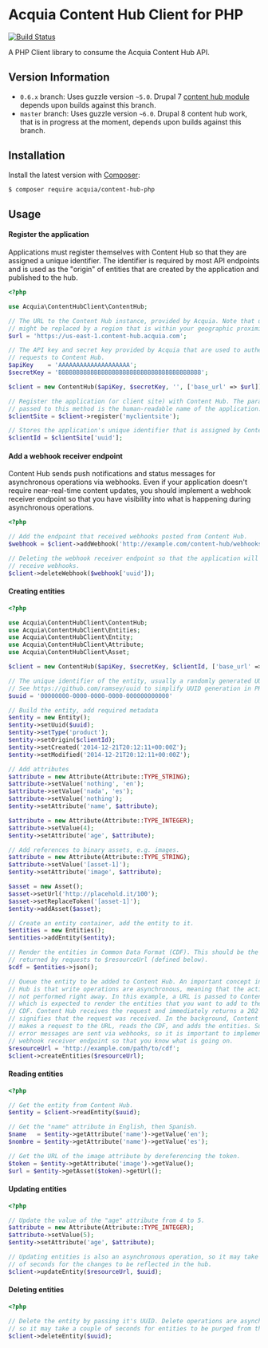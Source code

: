 # Acquia Content Hub Client for PHP

[![Build Status](https://travis-ci.org/acquia/content-hub-php.svg)](https://travis-ci.org/acquia/content-hub-php)

A PHP Client library to consume the Acquia Content Hub API.

## Version Information

* `0.6.x` branch: Uses guzzle version `~5.0`. Drupal 7 [content hub module](https://docs.acquia.com/content-hub) depends upon builds against this branch.
* `master` branch: Uses guzzle version `~6.0`. Drupal 8 content hub work, that is in progress at the moment, depends upon builds against this branch.

## Installation

Install the latest version with [Composer](https://getcomposer.org/):

```bash
$ composer require acquia/content-hub-php
```

## Usage

#### Register the application

Applications must register themselves with Content Hub so that they are assigned
a unique identifier. The identifier is required by most API endpoints and is
used as the "origin" of entities that are created by the application and
published to the hub.

```php
<?php

use Acquia\ContentHubClient\ContentHub;

// The URL to the Content Hub instance, provided by Acquia. Note that us-east-1
// might be replaced by a region that is within your geographic proximity.
$url = 'https://us-east-1.content-hub.acquia.com';

// The API key and secret key provided by Acquia that are used to authenticate
// requests to Content Hub.
$apiKey    = 'AAAAAAAAAAAAAAAAAAAA';
$secretKey = 'BBBBBBBBBBBBBBBBBBBBBBBBBBBBBBBBBBBBBBBB';

$client = new ContentHub($apiKey, $secretKey, '', ['base_url' => $url]);

// Register the application (or client site) with Content Hub. The parameter
// passed to this method is the human-readable name of the application.
$clientSite = $client->register('myclientsite');

// Stores the application's unique identifier that is assigned by Content Hub.
$clientId = $clientSite['uuid'];

```

#### Add a webhook receiver endpoint

Content Hub sends push notifications and status messages for asynchronous
operations via webhooks. Even if your application doesn't require near-real-time
content updates, you should implement a webhook receiver endpoint so that you
have visibility into what is happening during asynchronous operations.

```php
<?php

// Add the endpoint that received webhooks posted from Content Hub.
$webhook = $client->addWebhook('http://example.com/content-hub/webhooks');

// Deleting the webhook receiver endpoint so that the application will no longer
// receive webhooks.
$client->deleteWebhook($webhook['uuid']);

```

#### Creating entities

```php
<?php

use Acquia\ContentHubClient\ContentHub;
use Acquia\ContentHubClient\Entities;
use Acquia\ContentHubClient\Entity;
use Acquia\ContentHubClient\Attribute;
use Acquia\ContentHubClient\Asset;

$client = new ContentHub($apiKey, $secretKey, $clientId, ['base_url' => $url]);

// The unique identifier of the entity, usually a randomly generated UUID.
// See https://github.com/ramsey/uuid to simplify UUID generation in PHP.
$uuid = '00000000-0000-0000-0000-000000000000'

// Build the entity, add required metadata
$entity = new Entity();
$entity->setUuid($uuid);
$entity->setType('product');
$entity->setOrigin($clientId);
$entity->setCreated('2014-12-21T20:12:11+00:00Z');
$entity->setModified('2014-12-21T20:12:11+00:00Z');

// Add attributes
$attribute = new Attribute(Attribute::TYPE_STRING);
$attribute->setValue('nothing', 'en');
$attribute->setValue('nada', 'es');
$attribute->setValue('nothing');
$entity->setAttribute('name', $attribute);

$attribute = new Attribute(Attribute::TYPE_INTEGER);
$attribute->setValue(4);
$entity->setAttribute('age', $attribute);

// Add references to binary assets, e.g. images.
$attribute = new Attribute(Attribute::TYPE_STRING);
$attribute->setValue('[asset-1]');
$entity->setAttribute('image', $attribute);

$asset = new Asset();
$asset->setUrl('http://placehold.it/100');
$asset->setReplaceToken('[asset-1]');
$entity->addAsset($asset);

// Create an entity container, add the entity to it.
$entities = new Entities();
$entities->addEntity($entity);

// Render the entities in Common Data Format (CDF). This should be the payload
// returned by requests to $resourceUrl (defined below).
$cdf = $entities->json();

// Queue the entity to be added to Content Hub. An important concept in Content
// Hub is that write operations are asynchronous, meaning that the actions are
// not performed right away. In this example, a URL is passed to Content Hub
// which is expected to render the entities that you want to add to the hub in
// CDF. Content Hub receives the request and immediately returns a 202 which
// signifies that the request was received. In the background, Content Hub then
// makes a request to the URL, reads the CDF, and adds the entities. Success and
// error messages are sent via webhooks, so it is important to implement a
// webhook receiver endpoint so that you know what is going on.
$resourceUrl = 'http://example.com/path/to/cdf';
$client->createEntities($resourceUrl);

```

#### Reading entities

```php
<?php

// Get the entity from Content Hub.
$entity = $client->readEntity($uuid);

// Get the "name" attribute in English, then Spanish.
$name   = $entity->getAttribute('name')->getValue('en');
$nombre = $entity->getAttribute('name')->getValue('es');

// Get the URL of the image attribute by dereferencing the token.
$token = $entity->getAttribute('image')->getValue();
$url = $entity->getAsset($token)->getUrl();

```

#### Updating entities

```php
<?php

// Update the value of the "age" attribute from 4 to 5.
$attribute = new Attribute(Attribute::TYPE_INTEGER);
$attribute->setValue(5);
$entity->setAttribute('age', $attribute);

// Updating entities is also an asynchronous operation, so it may take a couple
// of seconds for the changes to be reflected in the hub.
$client->updateEntity($resourceUrl, $uuid);

```

#### Deleting entities

```php
<?php

// Delete the entity by passing it's UUID. Delete operations are asynchronous,
// so it may take a couple of seconds for entities to be purged from the hub.
$client->deleteEntity($uuid);

```

